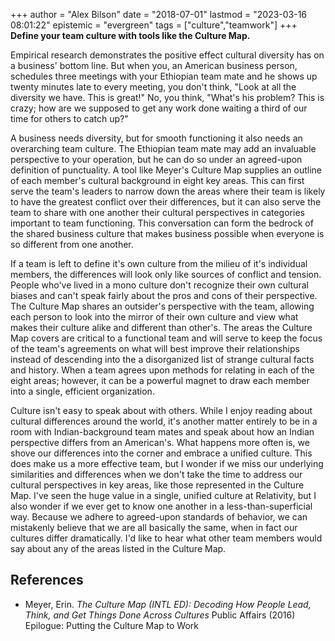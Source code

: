 +++
author = "Alex Bilson"
date = "2018-07-01"
lastmod = "2023-03-16 08:01:22"
epistemic = "evergreen"
tags = ["culture","teamwork"]
+++
**Define your team culture with tools like the Culture Map.**

Empirical research demonstrates the positive effect cultural diversity has on a business' bottom line. But when you, an American business person, schedules three meetings with your Ethiopian team mate and he shows up twenty minutes late to every meeting, you don't think, "Look at all the diversity we have. This is great!" No, you think, "What's his problem? This is crazy; how are we supposed to get any work done waiting a third of our time for others to catch up?"

A business needs diversity, but for smooth functioning it also needs an overarching team culture. The Ethiopian team mate may add an invaluable perspective to your operation, but he can do so under an agreed-upon definition of punctuality. A tool like Meyer's Culture Map supplies an outline of each member's cultural background in eight key areas. This can first serve the team's leaders to narrow down the areas where their team is likely to have the greatest conflict over their differences, but it can also serve the team to share with one another their cultural perspectives in categories important to team functioning. This conversation can form the bedrock of the shared business culture that makes business possible when everyone is so different from one another.

If a team is left to define it's own culture from the milieu of it's individual members, the differences will look only like sources of conflict and tension. People who've lived in a mono culture don't recognize their own cultural biases and can't speak fairly about the pros and cons of their perspective. The Culture Map shares an outsider's perspective with the team, allowing each person to look into the mirror of their own culture and view what makes their culture alike and different than other's. The areas the Culture Map covers are critical to a functional team and will serve to keep the focus of the team's agreements on what will best improve their relationships instead of descending into the a disorganized list of strange cultural facts and history. When a team agrees upon methods for relating in each of the eight areas; however, it can be a powerful magnet to draw each member into a single, efficient organization.

Culture isn't easy to speak about with others. While I enjoy reading about cultural differences around the world, it's another matter entirely to be in a room with Indian-background team mates and speak about how an Indian perspective differs from an American's. What happens more often is, we shove our differences into the corner and embrace a unified culture. This does make us a more effective team, but I wonder if we miss our underlying similarities and differences when we don't take the time to address our cultural perspectives in key areas, like those represented in the Culture Map. I've seen the huge value in a single, unified culture at Relativity, but I also wonder if we ever get to know one another in a less-than-superficial way. Because we adhere to agreed-upon standards of behavior, we can mistakenly believe that we are all basically the same, when in fact our cultures differ dramatically. I'd like to hear what other team members would say about any of the areas listed in the Culture Map.

## References

- Meyer, Erin. _The Culture Map (INTL ED): Decoding How People Lead, Think, and Get Things Done Across Cultures_ Public Affairs (2016) Epilogue: Putting the Culture Map to Work
